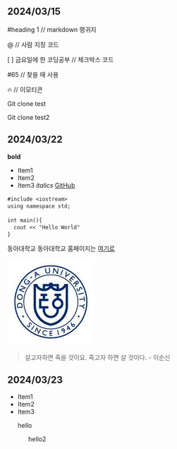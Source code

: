 <h2>2024/03/15</h2>
#heading 1 // markdown 랭귀지

@ // 사람 지칭 코드

[ ] 금요일에 한 코딩공부 // 체크박스 코드

#65 // 찾을 때 사용

:fire: // 이모티콘

Git clone test

Git clone test2

<h2>2024/03/22</h2>


**bold**
- Item1
- Item2
- Item3
*italics*
[GitHub](http://guides.github.com/features/mastering-markdown)
```
#include <iostream>
using namespace std;

int main(){
  cout << "Hello World"
}
```

동아대학교
동아대학교 홈페이지는 [여기로](https://www.donga.ac.kr/kor/Main.do)

![Img Alt Text](Donga.jpg)

> 살고자하면 죽을 것이요. 죽고자 하면 살 것이다. - 이순신

<h2>2024/03/23</h2>

- Item1
- Item2
- Item3

<ol> hello
<ul> hello2
